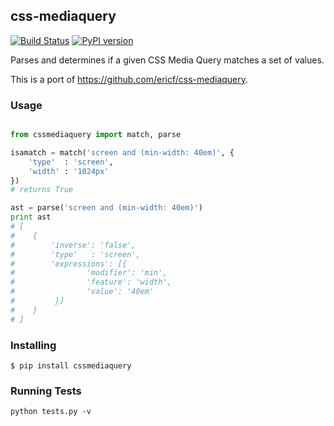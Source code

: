 ## css-mediaquery

[![Build Status](https://travis-ci.org/kirang89/css-mediaquery.svg?branch=master)](https://travis-ci.org/kirang89/css-mediaquery) [![PyPI version](https://badge.fury.io/py/cssmediaquery.svg)](https://badge.fury.io/py/cssmediaquery)

Parses and determines if a given CSS Media Query matches a set of values.

This is a port of https://github.com/ericf/css-mediaquery.

### Usage

```python

from cssmediaquery import match, parse

isamatch = match('screen and (min-width: 40em)', {
	'type'  : 'screen',
	'width' : '1024px'
})
# returns True

ast = parse('screen and (min-width: 40em)')
print ast
# [
#    {
#        'inverse': 'false',
#        'type'   : 'screen',
#        'expressions': [{
#                'modifier': 'min',
#                'feature': 'width',
#                'value': '40em'
#         }]
#    }
# ]
```

### Installing

    $ pip install cssmediaquery

### Running Tests

    python tests.py -v
